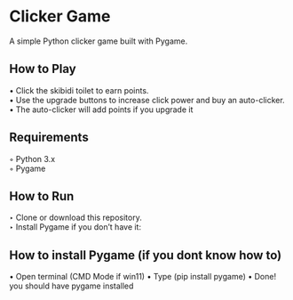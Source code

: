 # Clicker Game

A simple Python clicker game built with Pygame.

## How to Play

• Click the skibidi toilet to earn points.  
• Use the upgrade buttons to increase click power and buy an auto-clicker.  
• The auto-clicker will add points if you upgrade it

## Requirements

◦ Python 3.x  
◦ Pygame

## How to Run

‣ Clone or download this repository.  
‣ Install Pygame if you don’t have it: 

 ## How to install Pygame (if you dont know how to) 
 • Open terminal (CMD Mode if win11)
 • Type (pip install pygame)
 • Done! you should have pygame installed
